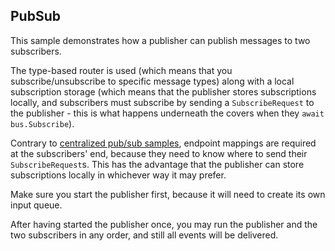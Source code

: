 ## PubSub

This sample demonstrates how a publisher can publish messages to two subscribers. 

The type-based router is used (which means that you subscribe/unsubscribe to specific message types) 
along with a local subscription storage (which means that the publisher stores subscriptions locally, 
and subscribers must subscribe by sending a `SubscribeRequest` to the publisher - this is what happens
underneath the covers when they `await bus.Subscribe`).

Contrary to [centralized pub/sub samples](/PubSubCentralized), endpoint mappings are required at
the subscribers' end, because they need to know where to send their `SubscribeRequest`s. This has
the advantage that the publisher can store subscriptions locally in whichever way it may prefer.

Make sure you start the publisher first, because it will need to create its own input queue. 

After having started the publisher once, you may run the publisher and the two subscribers in any
order, and still all events will be delivered.